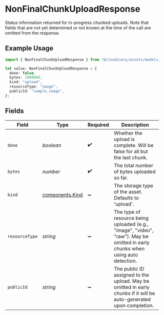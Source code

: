 # NonFinalChunkUploadResponse

Status information returned for in-progress chunked uploads.
Note that fields that are not yet determined or not known at the time of the call are omitted from the response.


## Example Usage

```typescript
import { NonFinalChunkUploadResponse } from "@cloudinary/assets/models/components";

let value: NonFinalChunkUploadResponse = {
  done: false,
  bytes: 1000000,
  kind: "upload",
  resourceType: "image",
  publicId: "sample_image",
};
```

## Fields

| Field                                                                                                                          | Type                                                                                                                           | Required                                                                                                                       | Description                                                                                                                    |
| ------------------------------------------------------------------------------------------------------------------------------ | ------------------------------------------------------------------------------------------------------------------------------ | ------------------------------------------------------------------------------------------------------------------------------ | ------------------------------------------------------------------------------------------------------------------------------ |
| `done`                                                                                                                         | *boolean*                                                                                                                      | :heavy_check_mark:                                                                                                             | Whether the upload is complete. Will be false for all but the last chunk.                                                      |
| `bytes`                                                                                                                        | *number*                                                                                                                       | :heavy_check_mark:                                                                                                             | The total number of bytes uploaded so far.                                                                                     |
| `kind`                                                                                                                         | [components.Kind](../../models/components/kind.md)                                                                             | :heavy_minus_sign:                                                                                                             | The storage type of the asset. Defaults to 'upload'.                                                                           |
| `resourceType`                                                                                                                 | *string*                                                                                                                       | :heavy_minus_sign:                                                                                                             | The type of resource being uploaded (e.g., "image", "video", "raw"). May be omitted in early chunks when using auto detection. |
| `publicId`                                                                                                                     | *string*                                                                                                                       | :heavy_minus_sign:                                                                                                             | The public ID assigned to the upload. May be omitted in early chunks if it will be auto-generated upon completion.             |